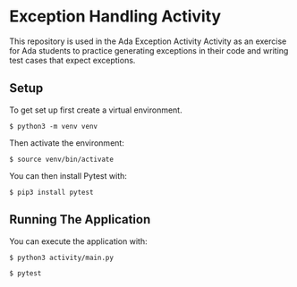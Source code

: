 # Exception Handling Activity

This repository is used in the Ada Exception Activity Activity as an exercise for Ada students to practice generating exceptions in their code and writing test cases that expect exceptions.

## Setup

To get set up first create a virtual environment.

`$ python3 -m venv venv`

Then activate the environment:

`$ source venv/bin/activate`

You can then install Pytest with:

`$ pip3 install pytest`

## Running The Application

You can execute the application with: 

`$ python3 activity/main.py` 

`$ pytest`
